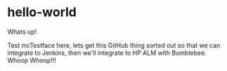 # hello-world

Whats up!

Test mcTestface here, lets get this GitHub thing sorted out so that we can integrate to Jenkins,
then we'll integrate to HP ALM with Bumblebee. Whoop Whoop!!!
